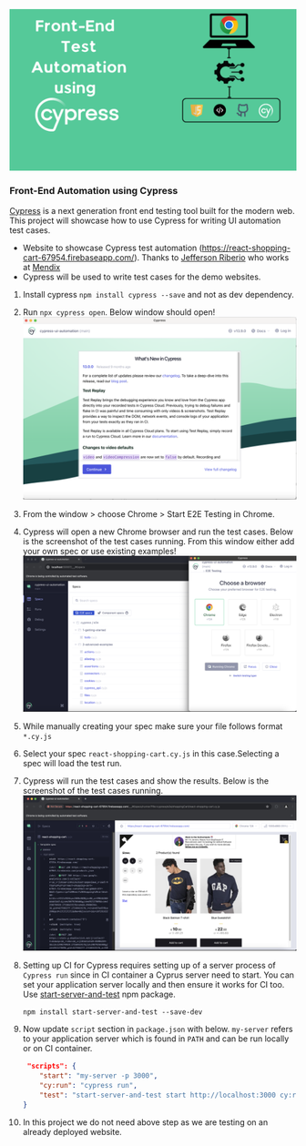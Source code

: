 ![Project Thumbnail](resources/cypress-ui-automation.png)

### Front-End Automation using Cypress

[Cypress](https://docs.cypress.io/guides/overview/why-cypress) is a next generation front end testing tool built for the modern web. This project will showcase how to use Cypress for writing UI automation test cases.
- Website to showcase Cypress test automation (https://react-shopping-cart-67954.firebaseapp.com/). Thanks to [Jefferson Riberio](https://github.com/jeffersonRibeiro) who works at [Mendix](https://www.mendix.com)
- Cypress will be used to write test cases for the demo websites.

1. Install cypress `npm install cypress --save` and not as dev dependency.
2. Run `npx cypress open`. Below window should open!
    ![Thumbnail](./resources/open-cypress.png)
3. From the window > choose Chrome > Start E2E Testing in Chrome.
4. Cypress will open a new Chrome browser and run the test cases. Below is the screenshot of the test cases running. From this window either add your own spec or use existing examples!
     ![Thumbnail](./resources/run-e2e-using-chrome.png)
5. While manually creating your spec make sure your file follows format `*.cy.js`
6. Select your spec `react-shopping-cart.cy.js` in this case.Selecting a spec will load the test run.
7. Cypress will run the test cases and show the results. Below is the screenshot of the test cases running.
    ![Thumbnail](./resources/run-cypress-spec.png)
8. Setting up CI for Cypress requires setting up of a server process of `Cypress run` since in CI container a Cyprus server need to start. You can set your application server locally and then ensure it works for CI too. Use [start-server-and-test](https://www.npmjs.com/package/start-server-and-test) npm package.
    ```
    npm install start-server-and-test --save-dev
    ```

9. Now update `script` section in `package.json` with below. `my-server` refers to your application server which is found in `PATH` and can be run locally or on CI container.
    ```json
     "scripts": {
        "start": "my-server -p 3000",
        "cy:run": "cypress run",
        "test": "start-server-and-test start http://localhost:3000 cy:run"
    }
    ```


10. In this project we do not need above step as we are testing on an already deployed website.